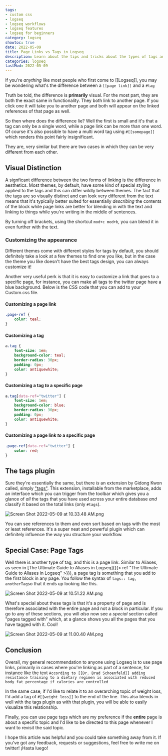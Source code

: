 ```yaml
---
tags:
- custom css
- logseq
- logseq workflows
- logseq features
- logseq for beginners
category: logseq
showtoc: true
date: 2022-05-09
title: Page Links vs Tags in Logseq
description: Learn about the tips and tricks about the types of tags and page links. Also learn how to customize them via CSS.
categories: logseq
lastMod: 2022-05-09
---
```

If you're _anything_ like most people who first come to [[Logseq]], you may be wondering what's the difference between a `[[page link]]` and a `#tag`

Truth be told, the difference is **primarily** visual. For the most part, they are both the exact same in functionality. They both link to another page. If you click one it will take you to another page and both will appear on the linked references of that page as well.

So then where does the difference lie? Well the first is small and it's that a tag can only be a single word, while a page link can be more than one word. Of course it's also possible to have a multi word tag using `#[[somepage]]` which renders this point fairly insignificant.

They are, very similar but there are two cases in which they can be very different from each other.

## Visual Distinction

A signficant difference between the two forms of linking is the difference in aesthetics. Most themes, by default, have some kind of special styling applied to the tags and this can differ wildly between themes. The fact that the tags are so visually distinct and can look very different from the text means that it's typically better suited for essentially _describing_ the contents of the block while page links are better for blending in with the text and linking to things while you're writing in the middle of sentences.

By turning off brackets, using the shortcut `mod+c mod+b`, you can blend it in even further with the text.
### Customizing the appearance

Different themes come with different styles for tags by default, you should definitely take a look at a few themes to find one you like, but in the case the theme you like doesn't have the best tags design, you can always customize it!

Another very useful perk is that it is easy to customize a link that goes to a specific page, for instance, you can make all tags to the twitter page have a blue background. Below is the CSS code that you can add to your Custom.css file.

#### Customizing a page link

```css
.page-ref {
    color: teal;
}
```

#### Customizing a tag

```css
a.tag {
    font-size: 1em;
    background-color: teal;
    border-radius: 30px;
    padding: 0px;
    color: antiquewhite;
}
```

#### Customizing a tag _to_ a specific page

```css
a.tag[data-ref="twitter"] {
    font-size: 1em;
    background-color: blue;
    border-radius: 30px;
    padding: 0px;
    color: antiquewhite;
}
```

#### Customizing a page link _to_ a specific page

```css
.page-ref[data-ref="twitter"] {
    color: red;
}
```



## The tags plugin

Sure they're essentially the same, but there _is_ an extension by Gidong Kwon called, simply ["tags"](https://github.com/gidongkwon/logseq-plugin-tags). This extension, installable from the marketplace, adds an interface which you can trigger from the toolbar which gives you a glance of _all_ the tags that you have used across your entire database _and_ classify it based on the total links (only `#tags`).

![Screen Shot 2022-05-09 at 10.33.48 AM.png](/assets/screen_shot_2022-05-09_at_10.33.48_am_1652078065674_0.png)

You can see references to them and even sort based on tags with the most or least references. It's a super neat and powerful plugin which can definitely influence the way you structure your workflow.

## Special Case: Page Tags

Well there is another type of tag, and this is a page link. Similar to Aliases, as seen in [The Ultimate Guide to Aliases in Logseq]({{< ref "The Ultimate Guide to Aliases in Logseq" >}}), a page tag is something that you add to the first block in any page. You follow the syntax of `tags:: tag, anotherTag`so that it ends up looking like this.

![Screen Shot 2022-05-09 at 10.51.22 AM.png](/assets/screen_shot_2022-05-09_at_10.51.22_am_1652079086781_0.png)

What's special about these tags is that it's a property of page and is therefore associated with the entire page and not a block in particular. If you go to any of these sections, you will _also_ now see a _special_ section called "pages tagged with" which, at a glance shows you all the pages that you have tagged with it. Cool!

![Screen Shot 2022-05-09 at 11.00.40 AM.png](/assets/screen_shot_2022-05-09_at_11.00.40_am_1652079646573_0.png)

## Conclusion

Overall, my general recommendation to anyone using Logseq is to use page links, primarily in cases where you're linking as part of a sentence, for instance like the text `According to [[Dr. Brad Schoenfeld]] adding resistance training to a dietary regimen is associated with reduced body fat percentage if calories are controlled`

In the same case, if I'd like to relate it to an overarching topic of weight loss, I'd add a tag of `#[[weight loss]]` to the end of the line. This also blends in well with the tags plugin as with that plugin, you will be able to easily visualize this relationship.

Finally, you can use page tags which are my preference if the **entire** page is about a specific topic and I'd like to be directed to this page whenever I want to revisit the said topic. 

I hope this article was helpful and you could take something away from it. If you've got any feedback, requests or suggestions, feel free to write me on twitter! ¡Hasta luego!
